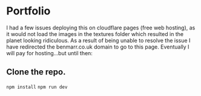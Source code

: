 # Portfolio

I had a few issues deploying this on cloudflare pages (free web hosting), as it would not load the images in the textures folder which resulted in the planet looking
ridiculous. As a result of being unable to resolve the issue I have redirected the benmarr.co.uk domain to go to this page.
Eventually I will pay for hosting...but until then:


## Clone the repo. 

`npm install`
`npm run dev`


